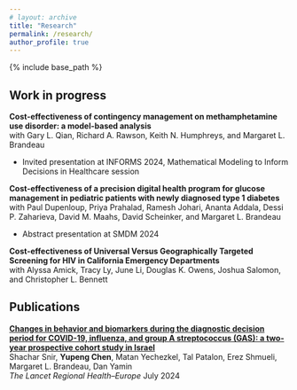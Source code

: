 ```yaml
---
# layout: archive
title: "Research"
permalink: /research/
author_profile: true
---
```


{% include base_path %}

Work in progress
------
**Cost-effectiveness of contingency management on methamphetamine use disorder: a model-based analysis**  
with Gary L. Qian, Richard A. Rawson, Keith N. Humphreys, and Margaret L. Brandeau
- Invited presentation at INFORMS 2024, Mathematical Modeling to Inform Decisions in Healthcare session

**Cost-effectiveness of a precision digital health program for glucose management in pediatric patients with newly diagnosed type 1 diabetes**  
with Paul Dupenloup, Priya Prahalad, Ramesh Johari, Ananta Addala, Dessi P. Zaharieva, David M. Maahs, David Scheinker, and Margaret L. Brandeau
- Abstract presentation at SMDM 2024

**Cost-effectiveness of Universal Versus Geographically Targeted Screening for HIV in California Emergency Departments**  
with Alyssa Amick, Tracy Ly, June Li, Douglas K. Owens,  Joshua Salomon, and Christopher L. Bennett


Publications
------
**[Changes in behavior and biomarkers during the diagnostic decision period for COVID-19, influenza, and group A streptococcus (GAS): a two-year prospective cohort study in Israel](https://www.thelancet.com/journals/lanepe/article/PIIS2666-7762(24)00101-7/fulltext)**  
Shachar Snir, **Yupeng Chen**, Matan Yechezkel, Tal Patalon, Erez Shmueli, Margaret L. Brandeau, Dan Yamin  
*The Lancet Regional Health–Europe* July 2024
